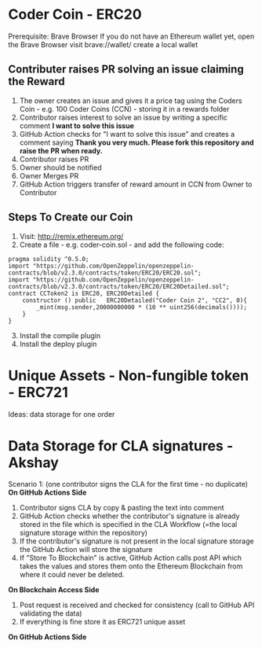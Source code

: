 # Coder Coin - ERC20

Prerequisite: Brave Browser
If you do not have an Ethereum wallet yet, open the Brave Browser visit brave://wallet/ create a local wallet

## Contributer raises PR solving an issue claiming the Reward
1. The owner creates an issue and gives it a price tag using the Coders Coin - e.g. 100 Coder Coins (CCN) - storing it in a rewards folder
2. Contributor raises interest to solve an issue by writing a specific comment **I want to solve this issue**
3. GitHub Action checks for "I want to solve this issue" and creates a comment saying **Thank you very much. Please fork this repository and raise the PR when ready.**
4. Contributor raises PR
5. Owner should be notified
6. Owner Merges PR 
7. GitHub Action triggers transfer of reward amount in CCN from Owner to Contributor




## Steps To Create our Coin

1. Visit: http://remix.ethereum.org/
2. Create a file - e.g. coder-coin.sol - and add the following code:

```
pragma solidity ^0.5.0;
import "https://github.com/OpenZeppelin/openzeppelin-contracts/blob/v2.3.0/contracts/token/ERC20/ERC20.sol";
import "https://github.com/OpenZeppelin/openzeppelin-contracts/blob/v2.3.0/contracts/token/ERC20/ERC20Detailed.sol";
contract CCToken2 is ERC20, ERC20Detailed {
    constructor () public   ERC20Detailed("Coder Coin 2", "CC2", 0){
        _mint(msg.sender,20000000000 * (10 ** uint256(decimals())));
    }
}
```

3. Install the compile plugin
4. Install the deploy plugin



# Unique Assets - Non-fungible token - ERC721

Ideas: data storage for one order



# Data Storage for CLA signatures - Akshay

Scenario 1: (one contributor signs the CLA for the first time - no duplicate)
**On GitHub Actions Side**
1. Contributor signs CLA by copy & pasting the text into comment 
2. GitHub Action checks whether the contributor's signature is already stored in the file which is specified in the CLA Workflow (=the local signature storage within the repository)
3. If the contributor's signature is not present in the local signature storage the GitHub Action will store the signature
4. If "Store To Blockchain" is active, GitHub Action calls post API which takes the values and stores them onto the Ethereum Blockchain from where it could never be deleted. 

**On Blockchain Access Side**
1. Post request is received and checked for consistency (call to GitHub API validating the data)
2. If everything is fine store it as ERC721 unique asset






**On GitHub Actions Side**
